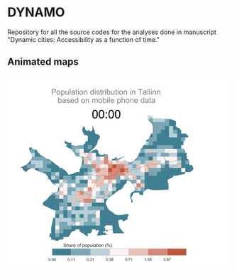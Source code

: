 # DYNAMO
Repository for all the source codes for the analyses done in manuscript "Dynamic cities: Accessibility as a function of time."

## Animated maps 

<img src="img/Tallinn_population_distribution_24H_NB.gif">
